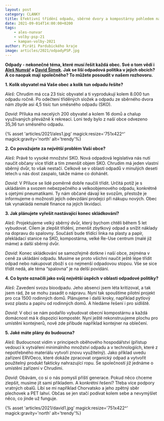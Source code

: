 ```yaml
---
layout: post
category: CLANKY
title: Efektivní třídění odpadu, sběrné dvory a kompostárny pohledem našich kandidátů 
date: 2021-09-014T14:00:00+0200
tags: 
    - ales-nunvar
    - volby-psp-21
    - kampan-volby-2021
author: Piráti Pardubického kraje
image: articles/2021/odpadyPSP.jpg
---
```


**Odpady - nekonečné téma, které musí řešit každá obec. Své o tom vědí i [Aleš Nunvář](https://www.piratiastarostove.cz/kandidati/ing-ales-nunvar/) a [David Šimek](https://www.piratiastarostove.cz/kandidati/david-simek/). Jak se liší odpadová politika v jejich obcích? A co naopak mají společného? To můžete posoudit v našem rozhovoru.**

**1. Kolik obyvatel má Vaše obec a kolik tun odpadu řešíte?**

*Aleš*: Chrudim má cca 23 tisíc obyvatel a ti vyprodukují kolem 8.000 tun odpadu ročně. Po odečtení tříděných složek a odpadu ze sběrného dvora nám zbyde asi 4,5 tisíc tun směsného odpadu (SKO).

*David*: Příluka má necelých 200 obyvatel a kolem 16 domů a chalup využívaných převážně k rekreaci. Loni tedy bylo z naší obce odvezeno 35,36 tun směsného odpadu. 


{% asset 'articles/2021/ales1.jpg' magick:resize='751x422^' magick:gravity='north' alt='trendy'%}



**2. Co považujete za největší problém Vaší obce?**

*Aleš*: Právě to vysoké množství SKO. Nová odpadová legislativa nás nutí naučit občany více třídit a tím zmenšit objem SKO. Chrudim má jeden vlastní sběrný dvůr, to však nestačí. Celkově se v oblasti odpadů v minulých deseti letech u nás dost zaspalo, takže máme co dohánět.

*David*: V Příluce se lidé poměrně dobře naučili třídit. Určitá potíž je s ukládáním a svozem nebezpečného a velkoobjemového odpadu, konkrétně s ojetými pneumatikami. Ty nám občané dávají ke svozům, přestože je informujeme o možnosti jejich odevzdání prodejci při nákupu nových. Obec tak vynakládá nemalé finance na jejich likvidaci.

**3. Jak plánujete vyřešit nastávající konec skládkování?**

*Aleš*: Projektujeme velký sběrný dvůr, který bychom chtěli během 5 let vybudovat. Cílem je zlepšit třídění, zmenšit zbytkový odpad a snížit náklady na dopravu do spalovny. Součástí bude třídící linka na plasty a papír, překládací stanice na SKO, kompostárna, velké Re-Use centrum (malé již máme) a další sběrný dvůr.

*David*: Konec skládkování se samozřejmě dotkne i naší obce, zejména v ceně za ukládání odpadu. Musíme se proto všichni naučit ještě lépe třídit odpad nebo nakupovat zboží s co nejmenší odpadovou stopou. Vše se sice třídit nedá, ale téma “spalovna” je na delší povídání. 

**4. Co byste označili jako svůj největší úspěch v oblasti odpadové politiky?**

*Aleš*: Zavedení svozu bioodpadu. Jeho absenci jsem léta kritizoval, a tak jsem rád, že se mohu zasadit o nápravu. Nyní tak spouštíme pilotní projekt pro cca 1500 rodinných domů. Plánujeme i další kroky, například pytlový svoz plastu a papíru od rodinných domů. A hledáme řešení i pro sídliště. 

*David*: V obci se nám podařilo vybudovat obecní kompostárnu a každá domácnost má k dispozici kompostér. Nyní ještě rekonstruujeme plochu pro umístění kontejnerů, nově zde přibude například kontejner na oblečení. 

**5. Jaké máte plány do budoucna?**

*Aleš*: Budoucnost vidím v principech oběhového hospodářství (přístup vedoucí k vytváření minimálního množství odpadu a v technologiích, které z nepotřebného materiálu vytvoří znovu využitelný). Jako příklad uvedu zařízení ERVOeco, které dokáže zpracovat organický odpad a vytvořit použitelný produkt fakticky nahrazující ropu. Se společností již jednáme o umístění zařízení v Chrudimi.

*David*: Obávám, co si o nás pomyslí příští generace. Pokud něco chceme zlepšit, musíme jít sami příkladem. A konkrétní řešení? Třeba více podpory vratných obalů. Líbí se mi například Chorvatsko a jeho zpětný sběr plechovek a PET lahví. Občas se jen stačí podívat kolem sebe a nevymýšlet něco, co jinde už funguje.


{% asset 'articles/2021/david1.jpg' magick:resize='751x422^' magick:gravity='north' alt='trendy'%}

